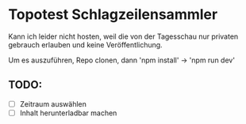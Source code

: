 # Topotest Schlagzeilensammler

Kann ich leider nicht hosten, weil die von der Tagesschau nur privaten gebrauch erlauben und keine Veröffentlichung.

Um es auszuführen, Repo clonen, dann 
'npm install'  &rarr;  'npm run dev'

TODO:
-
- [ ] Zeitraum auswählen
- [ ] Inhalt herunterladbar machen
